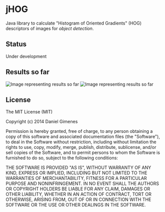 jHOG
====

Java library to calculate "Histogram of Oriented Gradients" (HOG) descriptors of images for *object detection*.

## Status

Under development

## Results so far

![Image representing results so far](https://raw2.github.com/danielgimenes/jHOG/master/doc/so_far5.png)
![Image representing results so far](https://raw2.github.com/danielgimenes/jHOG/master/doc/so_far6.png)


## License

The MIT License (MIT)

Copyright (c) 2014 Daniel Gimenes

Permission is hereby granted, free of charge, to any person obtaining a copy
of this software and associated documentation files (the "Software"), to deal
in the Software without restriction, including without limitation the rights
to use, copy, modify, merge, publish, distribute, sublicense, and/or sell
copies of the Software, and to permit persons to whom the Software is
furnished to do so, subject to the following conditions:

THE SOFTWARE IS PROVIDED "AS IS", WITHOUT WARRANTY OF ANY KIND, EXPRESS OR
IMPLIED, INCLUDING BUT NOT LIMITED TO THE WARRANTIES OF MERCHANTABILITY,
FITNESS FOR A PARTICULAR PURPOSE AND NONINFRINGEMENT. IN NO EVENT SHALL THE
AUTHORS OR COPYRIGHT HOLDERS BE LIABLE FOR ANY CLAIM, DAMAGES OR OTHER
LIABILITY, WHETHER IN AN ACTION OF CONTRACT, TORT OR OTHERWISE, ARISING FROM,
OUT OF OR IN CONNECTION WITH THE SOFTWARE OR THE USE OR OTHER DEALINGS IN THE
SOFTWARE.

